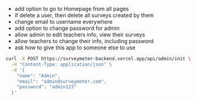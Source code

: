 - add option to go to Homepage from all pages
- if delete a user, then delete all surveys created by them
- change email to username everywhere
- add option to change password for admin
- allow admin to edit teachers info, view their surveys
- allow teachers to change their info, including password
- ask how to give this app to someone else to use

```bash
curl -X POST https://surveymeter-backend.vercel.app/api/admin/init \
  -H "Content-Type: application/json" \
  -d '{
    "name": "Admin",
    "email": "admin@surveymeter.com",
    "password": "admin123"
  }'
```